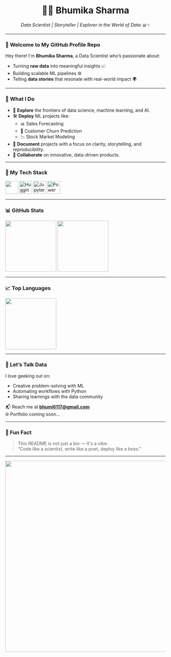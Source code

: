 
<h1 align="center">👩‍💻 Bhumika Sharma</h1>
<p align="center">
  <i>Data Scientist | Storyteller | Explorer in the World of Data 📊✨</i>
</p>

---

### 🌟 Welcome to My GitHub Profile Repo

Hey there! I'm **Bhumika Sharma**, a Data Scientist who’s passionate about:
- Turning **raw data** into meaningful insights 📈
- Building scalable ML pipelines ⚙️
- Telling **data stories** that resonate with real-world impact 🌍

---

### 🚀 What I Do

- 🔬 **Explore** the frontiers of data science, machine learning, and AI.
- 🛠️ **Deploy** ML projects like:
  - 📊 Sales Forecasting
  - 🔄 Customer Churn Prediction
  - 📉 Stock Market Modeling
- 📝 **Document** projects with a focus on clarity, storytelling, and reproducibility.
- 🤝 **Collaborate** on innovative, data-driven products.

---

### 🧠 My Tech Stack

<p align="left">
  <!-- Core stack via skillicons.dev -->
  <img src="https://skillicons.dev/icons?i=python,git,sql,vscode,docker" height="40"/>
  
  <!-- Hugging Face -->
  <img src="https://huggingface.co/front/assets/huggingface_logo-noborder.svg" height="40" alt="Hugging Face"/>

  <!-- Jupyter Notebook -->
  <img src="https://upload.wikimedia.org/wikipedia/commons/3/38/Jupyter_logo.svg" height="40" alt="Jupyter Notebook"/>

  <!-- Power BI -->
  <img src="https://upload.wikimedia.org/wikipedia/commons/c/cf/New_Power_BI_Logo.svg" height="40" alt="Power BI"/>
</p>


---

### 📊 GitHub Stats

<p align="left">
  <img src="https://github-readme-stats.vercel.app/api?username=bhumii-sharma&show_icons=true&theme=radical" height="160"/>
  <img src="https://streak-stats.demolab.com/?user=bhumii-sharma&theme=radical" height="160"/>
</p>

---

### 📈 Top Languages

<p align="left">
  <img src="https://github-readme-stats.vercel.app/api/top-langs/?username=bhumii-sharma&layout=compact&theme=radical" height="160"/>
</p>

---

### 💬 Let’s Talk Data

I love geeking out on:
- Creative problem-solving with ML
- Automating workflows with Python
- Sharing learnings with the data community

📬 Reach me at **[bhumi6117@gmail.com](mailto:bhumi6117@gmail.com)**  
🌐 Portfolio coming soon...

---

### 🧩 Fun Fact

> This README is not just a bio — it's a vibe.  
> “Code like a scientist, write like a poet, deploy like a boss.”

---

<p align="center">
  <img src="https://i.pinimg.com/originals/c6/33/c2/c633c20ede82f0e0ced7d570dbe3a1f3.gif" width="600"/>
</p>

